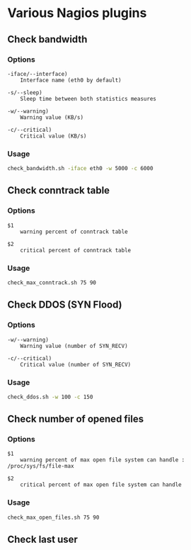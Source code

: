 # Various Nagios plugins

## Check bandwidth

### Options

```
-iface/--interface)
    Interface name (eth0 by default)

-s/--sleep)
    Sleep time between both statistics measures

-w/--warning)
    Warning value (KB/s)

-c/--critical)
    Critical value (KB/s)
```

### Usage

```bash
check_bandwidth.sh -iface eth0 -w 5000 -c 6000
```

## Check conntrack table

### Options

```
$1
    warning percent of conntrack table

$2
    critical percent of conntrack table
```

### Usage

```bash
check_max_conntrack.sh 75 90
```

## Check DDOS (SYN Flood)

### Options

```
-w/--warning)
    Warning value (number of SYN_RECV)

-c/--critical)
    Critical value (number of SYN_RECV)
```

### Usage

```bash
check_ddos.sh -w 100 -c 150
```

## Check number of opened files

### Options

```
$1
    warning percent of max open file system can handle : /proc/sys/fs/file-max

$2
    critical percent of max open file system can handle
```

### Usage

```bash
check_max_open_files.sh 75 90
```

## Check last user